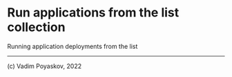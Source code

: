 # Run applications from the list collection
Running application deployments from the list




----------------------------------------------
(c) Vadim Poyaskov, 2022
